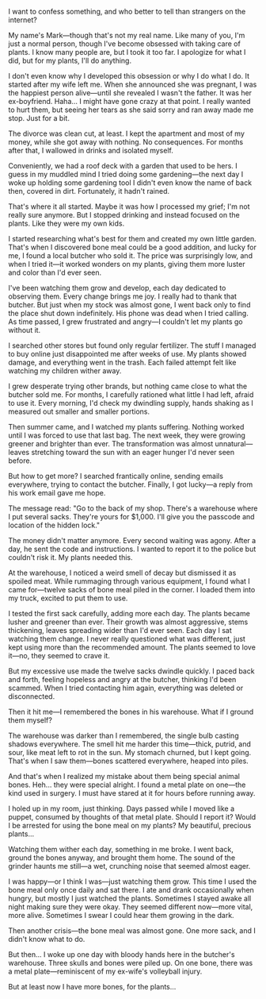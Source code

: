 I want to confess something, and who better to tell than strangers on the internet?

My name's Mark—though that's not my real name. Like many of you, I'm just a normal person, though I've become obsessed with taking care of plants. I know many people are, but I took it too far. I apologize for what I did, but for my plants, I'll do anything.

I don't even know why I developed this obsession or why I do what I do. It started after my wife left me. When she announced she was pregnant, I was the happiest person alive—until she revealed I wasn't the father. It was her ex-boyfriend. Haha... I might have gone crazy at that point. I really wanted to hurt them, but seeing her tears as she said sorry and ran away made me stop. Just for a bit.

The divorce was clean cut, at least. I kept the apartment and most of my money, while she got away with nothing. No consequences. For months after that, I wallowed in drinks and isolated myself.

Conveniently, we had a roof deck with a garden that used to be hers. I guess in my muddled mind I tried doing some gardening—the next day I woke up holding some gardening tool I didn't even know the name of back then, covered in dirt. Fortunately, it hadn't rained.

That's where it all started. Maybe it was how I processed my grief; I'm not really sure anymore. But I stopped drinking and instead focused on the plants. Like they were my own kids.

I started researching what's best for them and created my own little garden. That's when I discovered bone meal could be a good addition, and lucky for me, I found a local butcher who sold it. The price was surprisingly low, and when I tried it—it worked wonders on my plants, giving them more luster and color than I'd ever seen.

I've been watching them grow and develop, each day dedicated to observing them. Every change brings me joy. I really had to thank that butcher. But just when my stock was almost gone, I went back only to find the place shut down indefinitely. His phone was dead when I tried calling. As time passed, I grew frustrated and angry—I couldn't let my plants go without it.

I searched other stores but found only regular fertilizer. The stuff I managed to buy online just disappointed me after weeks of use. My plants showed damage, and everything went in the trash. Each failed attempt felt like watching my children wither away.

I grew desperate trying other brands, but nothing came close to what the butcher sold me. For months, I carefully rationed what little I had left, afraid to use it. Every morning, I'd check my dwindling supply, hands shaking as I measured out smaller and smaller portions.

Then summer came, and I watched my plants suffering. Nothing worked until I was forced to use that last bag. The next week, they were growing greener and brighter than ever. The transformation was almost unnatural—leaves stretching toward the sun with an eager hunger I'd never seen before.

But how to get more? I searched frantically online, sending emails everywhere, trying to contact the butcher. Finally, I got lucky—a reply from his work email gave me hope.

The message read: "Go to the back of my shop. There's a warehouse where I put several sacks. They're yours for $1,000. I'll give you the passcode and location of the hidden lock."

The money didn't matter anymore. Every second waiting was agony. After a day, he sent the code and instructions. I wanted to report it to the police but couldn't risk it. My plants needed this.

At the warehouse, I noticed a weird smell of decay but dismissed it as spoiled meat. While rummaging through various equipment, I found what I came for—twelve sacks of bone meal piled in the corner. I loaded them into my truck, excited to put them to use.

I tested the first sack carefully, adding more each day. The plants became lusher and greener than ever. Their growth was almost aggressive, stems thickening, leaves spreading wider than I'd ever seen. Each day I sat watching them change. I never really questioned what was different, just kept using more than the recommended amount. The plants seemed to love it—no, they seemed to crave it.

But my excessive use made the twelve sacks dwindle quickly. I paced back and forth, feeling hopeless and angry at the butcher, thinking I'd been scammed. When I tried contacting him again, everything was deleted or disconnected.

Then it hit me—I remembered the bones in his warehouse. What if I ground them myself?

The warehouse was darker than I remembered, the single bulb casting shadows everywhere. The smell hit me harder this time—thick, putrid, and sour, like meat left to rot in the sun. My stomach churned, but I kept going. That's when I saw them—bones scattered everywhere, heaped into piles.

And that's when I realized my mistake about them being special animal bones. Heh... they were special alright. I found a metal plate on one—the kind used in surgery. I must have stared at it for hours before running away.

I holed up in my room, just thinking. Days passed while I moved like a puppet, consumed by thoughts of that metal plate. Should I report it? Would I be arrested for using the bone meal on my plants? My beautiful, precious plants...

Watching them wither each day, something in me broke. I went back, ground the bones anyway, and brought them home. The sound of the grinder haunts me still—a wet, crunching noise that seemed almost eager.

I was happy—or I think I was—just watching them grow. This time I used the bone meal only once daily and sat there. I ate and drank occasionally when hungry, but mostly I just watched the plants. Sometimes I stayed awake all night making sure they were okay. They seemed different now—more vital, more alive. Sometimes I swear I could hear them growing in the dark.

Then another crisis—the bone meal was almost gone. One more sack, and I didn't know what to do.

But then... I woke up one day with bloody hands here in the butcher's warehouse. Three skulls and bones were piled up. On one bone, there was a metal plate—reminiscent of my ex-wife's volleyball injury.

But at least now I have more bones, for the plants...